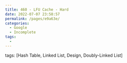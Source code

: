 ```yaml
---
title: 460 - LFU Cache - Hard
date: 2022-07-07 23:58:57
permalink: /pages/e9a63e/
categories:
  - Google
  - Incomplete
tags:
  - 
---
```

tags: [Hash Table, Linked List, Design, Doubly-Linked List]